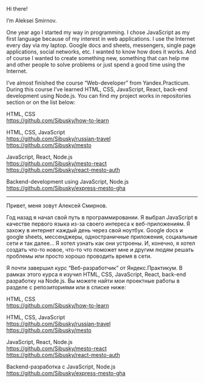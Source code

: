 Hi there!

I’m Aleksei Smirnov. 

One year ago I started my way in programming. I chose JavaScript as my first language because of my interest in web applications. I use the Internet every day via my laptop. Google docs and sheets, messengers, single page applications, social networks, etc. I wanted to know how does it works. And of course I wanted to create something new, something that can help me and other people to solve problems or just spend a good time using the Internet.

I’ve almost finished the course “Web-developer” from Yandex.Practicum. During this course I’ve learned HTML, CSS, JavaScript, React, back-end development using Node.js. You can find my project works in repositories section or on the list below:

HTML, CSS   
https://github.com/Sibusky/how-to-learn

HTML, CSS, JavaScript   
https://github.com/Sibusky/russian-travel   
https://github.com/Sibusky/mesto

JavaScript, React, Node.js   
https://github.com/Sibusky/mesto-react   
https://github.com/Sibusky/react-mesto-auth

Backend-development using JavaScript, Node.js   
https://github.com/Sibusky/express-mesto-gha
_______

Привет, меня зовут Алексей Смирнов.

Год назад я начал свой путь в программировании. Я выбрал JavaScript в качестве первого языка из-за своего интереса к веб-приложениям. Я захожу в интернет каждый день через свой ноутбук. Google docs и google sheets, мессенджеры, одностраничные приложения, социальные сети и так далее… Я хотел узнать как они устроены. И, конечно, я хотел создать что-то новое, что-то что поможет мне и другим людям решать проблемы или просто хорошо проводить время в сети. 

Я почти завершил курс “Веб-разработчик” от Яндекс.Практикум. В рамках этого курса я изучил HTML, CSS, JavaScript, React, back-end разработку на Node.js. Вы можете найти мои проектные работы в разделе с репозиториями или в списке ниже:

HTML, CSS   
https://github.com/Sibusky/how-to-learn

HTML, CSS, JavaScript   
https://github.com/Sibusky/russian-travel   
https://github.com/Sibusky/mesto

JavaScript, React, Node.js   
https://github.com/Sibusky/mesto-react   
https://github.com/Sibusky/react-mesto-auth

Backend-разработка с JavaScript, Node.js   
https://github.com/Sibusky/express-mesto-gha
